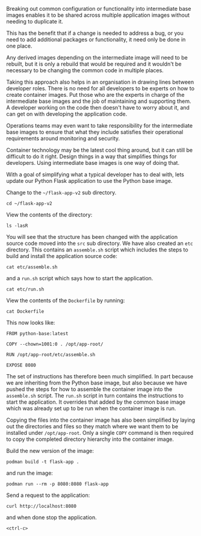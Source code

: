 Breaking out common configuration or functionality into intermediate base images enables it to be shared across multiple application images without needing to duplicate it.

This has the benefit that if a change is needed to address a bug, or you need to add additional packages or functionality, it need only be done in one place.

Any derived images depending on the intermediate image will need to be rebuilt, but it is only a rebuild that would be required and it wouldn't be necessary to be changing the common code in multiple places.

Taking this approach also helps in an organisation in drawing lines between developer roles. There is no need for all developers to be experts on how to create container images. Put those who are the experts in charge of the intermediate base images and the job of maintaining and supporting them. A developer working on the code then doesn't have to worry about it, and can get on with developing the application code.

Operations teams may even want to take responsibility for the intermediate base images to ensure that what they include satisfies their operational requirements around monitoring and security.

Container technology may be the latest cool thing around, but it can still be difficult to do it right. Design things in a way that simplifies things for developers. Using intermediate base images is one way of doing that.

With a goal of simplifying what a typical developer has to deal with, lets update our Python Flask application to use the Python base image.

Change to the `~/flask-app-v2` sub directory.

```execute
cd ~/flask-app-v2
```

View the contents of the directory:

```execute
ls -lasR
```

You will see that the structure has been changed with the application source code moved into the `src` sub directory. We have also created an `etc` directory. This contains an `assemble.sh` script which includes the steps to build and install the application source code:

```execute
cat etc/assemble.sh
```

and a `run.sh` script which says how to start the application.

```execute
cat etc/run.sh
```

View the contents of the `Dockerfile` by running:

```execute
cat Dockerfile
```

This now looks like:

```
FROM python-base:latest

COPY --chown=1001:0 . /opt/app-root/

RUN /opt/app-root/etc/assemble.sh

EXPOSE 8080
```

The set of instructions has therefore been much simplified. In part because we are inheriting from the Python base image, but also because we have pushed the steps for how to assemble the container image into the `assemble.sh` script. The `run.sh` script in turn contains the instructions to start the application. It overrides that added by the common base image which was already set up to be run when the container image is run.

Copying the files into the container image has also been simplified by laying out the directories and files so they match where we want them to be installed under `/opt/app-root`. Only a single `COPY` command is then required to copy the completed directory hierarchy into the container image.

Build the new version of the image:

```execute
podman build -t flask-app .
```

and run the image:

```execute
podman run --rm -p 8080:8080 flask-app
```

Send a request to the application:

```execute-2
curl http://localhost:8080
```

and when done stop the application.

```execute
<ctrl-c>
```
